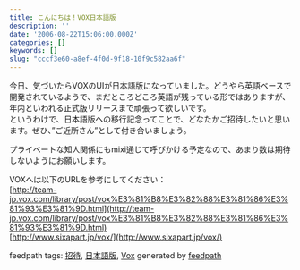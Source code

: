 ```yaml
---
title: こんにちは！VOX日本語版
description: ''
date: '2006-08-22T15:06:00.000Z'
categories: []
keywords: []
slug: "cccf3e60-a8ef-4f0d-9f18-10f9c582aa6f"
---
```

今日、気づいたらVOXのUIが日本語版になっていました。どうやら英語ベースで開発されているようで、まだところどころ英語が残っている形ではありますが、年内といわれる正式版リリースまで頑張って欲しいです。  
というわけで、日本語版への移行記念ってことで、どなたかご招待したいと思います。ぜひ、”ご近所さん”として付き合いましょう。  
  
プライベートな知人関係にもmixi通じて呼びかける予定なので、あまり数は期待しないようにお願いします。  
  
VOXへは以下のURLを参考にしてください：  
[http://team-jp.vox.com/library/post/vox%E3%81%B8%E3%82%88%E3%81%86%E3%81%93%E3%81%9D.html](http://team-jp.vox.com/library/post/vox%E3%81%B8%E3%82%88%E3%81%86%E3%81%93%E3%81%9D.html)  
[http://www.sixapart.jp/vox/](http://www.sixapart.jp/vox/)

feedpath tags: [招待](http://feedpath.jp/search/index.csp?search_text=%E6%8B%9B%E5%BE%85), [日本語版](http://feedpath.jp/search/index.csp?search_text=%E6%97%A5%E6%9C%AC%E8%AA%9E%E7%89%88), [Vox](http://feedpath.jp/search/index.csp?search_text=Vox) generated by [feedpath](http://feedpath.jp)